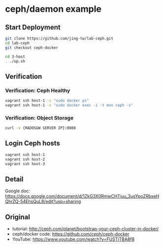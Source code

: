 # ceph/daemon example
## Start Deployment
```bash
git clone https://github.com/jing-tw/lab-ceph.git
cd lab-ceph
git checkout ceph-docker

cd 3-host
. ./up.sh
```

## Verification
### Verification: Ceph Healthy
```bash
vagrant ssh host-1 -c "sudo docker ps"
vagrant ssh host-1 -c "sudo docker exec -i -t mon ceph -s"
```

### Verification: Object Storage
```bash
curl -v {RADOSGW SERVER IP}:8080
````
## Login Ceph hosts
```bash
vagrant ssh host-1
vagrant ssh host-2
vagrant ssh host-3

```
## Detail
Google doc: 
https://docs.google.com/document/d/1ZkG3X0RmwCHTiuu_3usYpoZRbxeHQhrZQ-54EhsQuL8/edit?usp=sharing

## Original
- tutorial: http://ceph.com/planet/bootstrap-your-ceph-cluster-in-docker/
- ceph/docker code: https://github.com/ceph/ceph-docker
- YouTube: https://www.youtube.com/watch?v=FUSTjTBA8f8

